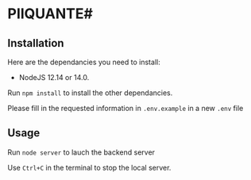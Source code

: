 # PIIQUANTE#

## Installation ##

Here are the dependancies you need to install:
- NodeJS 12.14 or 14.0.

Run `npm install` to install the other dependancies.

Please fill in the requested information in `.env.example` in a new `.env` file

## Usage ##

Run `node server` to lauch the backend server

Use `Ctrl+C` in the terminal to stop the local server.
